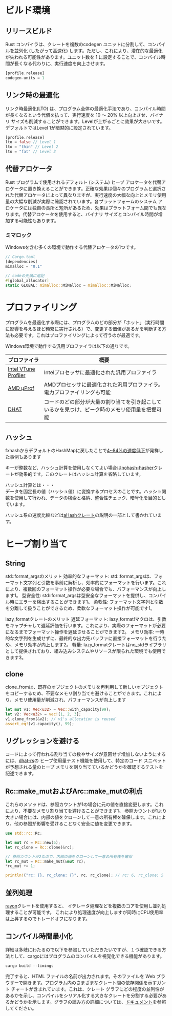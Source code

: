 # ビルド環境

## リリースビルド
Rust コンパイラは、クレートを複数のcodegen ユニットに分割して、コンパイルを並列化 (したがって高速化) します。ただし、これにより、潜在的な最適化が失われる可能性があります。ユニット数を 1 に設定することで、コンパイル時間が長くなる代わりに、実行速度を向上させます。

```Rust
[profile.release]
codegen-units = 1
```

## リンク時の最適化
リンク時最適化(LTO) は、プログラム全体の最適化手法であり、コンパイル時間が長くなるという代償を払って、実行速度を 10 ～ 20% 以上向上させ、バイナリ サイズも削減することができます。Levelが上がるごとに効果が大きいです。デフォルトではLevel 1が暗黙的に設定されています。


```Rust
[profile.release]
lto = false // Level 1
lto = "thin" // Level 2
lto = "fat" // Level 3
```


## 代替アロケータ
Rust プログラムで使用されるデフォルト (システム) ヒープ アロケータを代替アロケータに置き換えることができます。正確な効果は個々のプログラムと選択された代替アロケータによって異なりますが、実行速度の大幅な向上とメモリ使用量の大幅な削減が実際に確認されています。各プラットフォームのシステム アロケータには独自の長所と短所があるため、効果はプラットフォーム間でも異なります。代替アロケータを使用すると、バイナリ サイズとコンパイル時間が増加する可能性もあります。

### ミマロック
Windowsを含む多くの環境で動作する代替アロケータの1つです。


```Rust
// Cargo.toml
[dependencies]
mimalloc = "0.1"

// codeの先頭に追記
#[global_allocator]
static GLOBAL: mimalloc::MiMalloc = mimalloc::MiMalloc;
```

# プロファイリング
プログラムを最適化する際には、プログラムのどの部分が「ホット」（実行時間に影響を与えるほど頻繁に実行される）で、変更する価値があるかを判断する方法も必要です。これはプロファイリングによって行うのが最適です。

Windows環境で動作する汎用プロファイラは以下の通りです。<br>

| プロファイラ | 概要 |
| ---- | ---- |
| [Intel VTune Profiler](https://www.intel.com/content/www/us/en/developer/tools/oneapi/vtune-profiler.html) | Intelプロセッサに最適化された汎用プロファイラ |
| [AMD μProf](https://developer.amd.com/amd-uprof/) | AMDプロセッサに最適化された汎用プロファイラ。電力プロファイリングも可能 |
| [DHAT](https://www.valgrind.org/docs/manual/dh-manual.html) | コードのどの部分が大量の割り当てを引き起こしているかを見つけ、ピーク時のメモリ使用量を把握可能 |


## ハッシュ
fxhashからデフォルトのHashMapに戻したことで[4~84%の速度低下](https://github.com/rust-lang/rust/issues/69153#issuecomment-589338446)が発祥した事例もあります

キーが整数など、ハッシュ計算を使用しなくてよい場合は[nohash-hasher](https://crates.io/crates/nohash-hasher)クレートが効果的です。このクレートはハッシュ計算を省略しています。

ハッシュ計算とは・・・<br>
データを固定長の値（ハッシュ値）に変換するプロセスのことです。ハッシュ関数を使用して行われ、データの検索と格納、整合性チェック、暗号化を目的としています。

ハッシュ系の速度比較などは[aHashクレート](https://github.com/tkaitchuck/aHash/blob/master/compare/readme.md)の説明の一部として書かれています。

# ヒープ割り当て

## String
std::format_argsのメリット
効率的なフォーマット: std::format_argsは、フォーマット文字列と引数を事前に解析し、効率的にフォーマットを行います。これにより、複数回のフォーマット操作が必要な場合でも、パフォーマンスが向上します1。
型安全性: std::format_argsは型安全なフォーマットを提供し、コンパイル時にエラーを検出することができます1。
柔軟性: フォーマット文字列と引数を分離して扱うことができるため、柔軟なフォーマット操作が可能です1。

lazy_formatクレートのメリット
遅延フォーマット: lazy_format!マクロは、引数をキャプチャして遅延評価を行います。これにより、実際のフォーマットが必要になるまでフォーマット操作を遅延させることができます2。
メモリ効率: 一時的な文字列を生成せずに、最終的な出力先バッファに直接フォーマットを行うため、メモリ効率が向上します2。
軽量: lazy_formatクレートはno_stdライブラリとして提供されており、組み込みシステムやリソースが限られた環境でも使用できます3。


## clone 
clone_fromは、既存のオブジェクトのメモリを再利用して新しいオブジェクトをコピーするため、不要なメモリ割り当てを避けることができます。これにより、メモリ使用量が削減され、パフォーマンスが向上します
```Rust
let mut v1: Vec<u32> = Vec::with_capacity(99);
let v2: Vec<u32> = vec![1, 2, 3];
v1.clone_from(&v2); // v1's allocation is reused
assert_eq!(v1.capacity(), 99);
```

## リグレッションを避ける
コードによって行われる割り当ての数やサイズが意図せず増加しないようにするには、[dhat-rs](https://crates.io/crates/dhat)の ヒープ使用量テスト機能を使用して、特定のコード スニペットが予想される量のヒープ メモリを割り当てているかどうかを確認するテストを記述できます。

## Rc::make_mutおよびArc::make_mutの利点
これらのメソッドは、参照カウントが1の場合に元の値を直接変更します。これにより、不要なメモリ割り当てを避けることができます1。
参照カウントが1より大きい場合には、内部の値をクローンして一意の所有権を確保します。これにより、他の参照が影響を受けることなく安全に値を変更できます。

```Rust
use std::rc::Rc;

let mut rc = Rc::new(5);
let rc_clone = Rc::clone(&rc);

// 参照カウントが2なので、内部の値をクローンして一意の所有権を確保
let rc_mut = Rc::make_mut(&mut rc);
*rc_mut += 1;

println!("rc: {}, rc_clone: {}", rc, rc_clone); // rc: 6, rc_clone: 5
```


## 並列処理
[rayon](https://crates.io/crates/rayon)クレートを使用すると、
イテレータ処理などを複数のコアを使用し並列処理することが可能です。
これにより処理速度が向上しますが同時にCPU使用率は上昇するのでトレードオフになります。


## コンパイル時間最小化
詳細は多岐にわたるので以下を参照していただきたいですが、１つ確認できる方法として、cargoにはプログラムのコンパイルを視覚化できる機能があります。
```Rust
cargo build --timings
```
完了すると、HTML ファイルの名前が出力されます。そのファイルを Web ブラウザーで開きます。プログラム内のさまざまなクレート間の依存関係を示すガント チャートが含まれています。これは、クレート グラフにどの程度の並列性があるかを示し、コンパイルをシリアル化する大きなクレートを分割する必要があるかどうかを示します。グラフの読み方の詳細については、[ドキュメント](https://doc.rust-lang.org/nightly/cargo/reference/timings.html)を参照してください。
